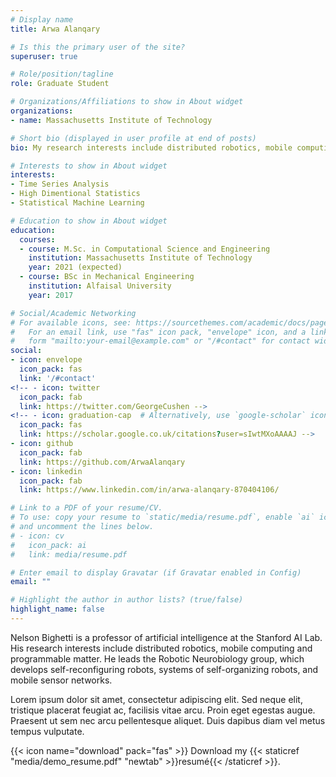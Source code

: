 ```yaml
---
# Display name
title: Arwa Alanqary

# Is this the primary user of the site?
superuser: true

# Role/position/tagline
role: Graduate Student

# Organizations/Affiliations to show in About widget
organizations:
- name: Massachusetts Institute of Technology

# Short bio (displayed in user profile at end of posts)
bio: My research interests include distributed robotics, mobile computing and programmable matter.

# Interests to show in About widget
interests:
- Time Series Analysis
- High Dimentional Statistics 
- Statistical Machine Learning

# Education to show in About widget
education:
  courses:
  - course: M.Sc. in Computational Science and Engineering 
    institution: Massachusetts Institute of Technology
    year: 2021 (expected)
  - course: BSc in Mechanical Engineering
    institution: Alfaisal University 
    year: 2017

# Social/Academic Networking
# For available icons, see: https://sourcethemes.com/academic/docs/page-builder/#icons
#   For an email link, use "fas" icon pack, "envelope" icon, and a link in the
#   form "mailto:your-email@example.com" or "/#contact" for contact widget.
social:
- icon: envelope
  icon_pack: fas
  link: '/#contact'
<!-- - icon: twitter
  icon_pack: fab
  link: https://twitter.com/GeorgeCushen -->
<!-- - icon: graduation-cap  # Alternatively, use `google-scholar` icon from `ai` icon pack
  icon_pack: fas
  link: https://scholar.google.co.uk/citations?user=sIwtMXoAAAAJ -->
- icon: github
  icon_pack: fab
  link: https://github.com/ArwaAlanqary
- icon: linkedin
  icon_pack: fab
  link: https://www.linkedin.com/in/arwa-alanqary-870404106/

# Link to a PDF of your resume/CV.
# To use: copy your resume to `static/media/resume.pdf`, enable `ai` icons in `params.toml`, 
# and uncomment the lines below.
# - icon: cv
#   icon_pack: ai
#   link: media/resume.pdf

# Enter email to display Gravatar (if Gravatar enabled in Config)
email: ""

# Highlight the author in author lists? (true/false)
highlight_name: false
---
```


Nelson Bighetti is a professor of artificial intelligence at the Stanford AI Lab. His research interests include distributed robotics, mobile computing and programmable matter. He leads the Robotic Neurobiology group, which develops self-reconfiguring robots, systems of self-organizing robots, and mobile sensor networks.

Lorem ipsum dolor sit amet, consectetur adipiscing elit. Sed neque elit, tristique placerat feugiat ac, facilisis vitae arcu. Proin eget egestas augue. Praesent ut sem nec arcu pellentesque aliquet. Duis dapibus diam vel metus tempus vulputate.

{{< icon name="download" pack="fas" >}} Download my {{< staticref "media/demo_resume.pdf" "newtab" >}}resumé{{< /staticref >}}.
